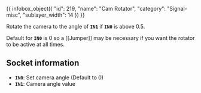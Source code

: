{{ infobox_object({
	"id": 219,
	"name": "Cam Rotator",
	"category": "Signal-misc",
	"sublayer_width": 14
}) }}

Rotate the camera to the angle of **`IN1`** if **`IN0`** is above 0.5.

Default for **`IN0`** is 0 so a [[Jumper]] may be necessary if you want the rotator to be active at all times.

## Socket information
- **`IN0`**: Set camera angle (Default to 0)
- **`IN1`**: Camera angle value